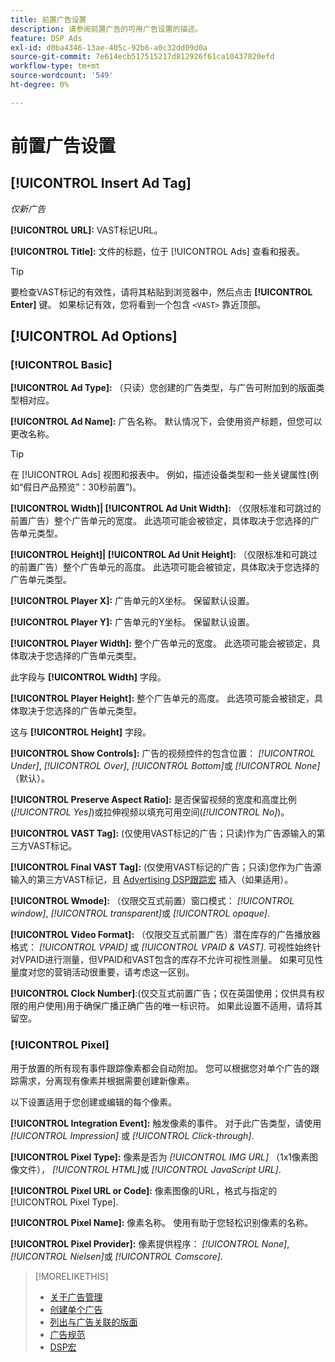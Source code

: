 ```yaml
---
title: 前置广告设置
description: 请参阅前置广告的可用广告设置的描述。
feature: DSP Ads
exl-id: d0ba4346-13ae-405c-92b6-a0c32dd09d0a
source-git-commit: 7e614ecb517515217d812926f61ca10437820efd
workflow-type: tm+mt
source-wordcount: '549'
ht-degree: 0%

---
```


# 前置广告设置

## [!UICONTROL Insert Ad Tag]

*仅新广告*

**[!UICONTROL URL]:** VAST标记URL。

**[!UICONTROL Title]:** 文件的标题，位于 [!UICONTROL Ads] 查看和报表。

>[!TIP]
>
> 要检查VAST标记的有效性，请将其粘贴到浏览器中，然后点击 **[!UICONTROL Enter]** 键。 如果标记有效，您将看到一个包含 `<VAST>` 靠近顶部。

## [!UICONTROL Ad Options]

### [!UICONTROL Basic]

**[!UICONTROL Ad Type]:** （只读）您创建的广告类型，与广告可附加到的版面类型相对应。

**[!UICONTROL Ad Name]:** 广告名称。 默认情况下，会使用资产标题，但您可以更改名称。

>[!TIP]
>
> 在 [!UICONTROL Ads] 视图和报表中。 例如，描述设备类型和一些关键属性(例如“假日产品预览”：30秒前置”)。

**[!UICONTROL Width]| [!UICONTROL Ad Unit Width]:** （仅限标准和可跳过的前置广告）整个广告单元的宽度。 此选项可能会被锁定，具体取决于您选择的广告单元类型。

**[!UICONTROL Height]| [!UICONTROL Ad Unit Height]:** （仅限标准和可跳过的前置广告）整个广告单元的高度。 此选项可能会被锁定，具体取决于您选择的广告单元类型。

**[!UICONTROL Player X]:** 广告单元的X坐标。 保留默认设置。

**[!UICONTROL Player Y]:** 广告单元的Y坐标。 保留默认设置。

**[!UICONTROL Player Width]:** 整个广告单元的宽度。 此选项可能会被锁定，具体取决于您选择的广告单元类型。

此字段与 **[!UICONTROL Width]** 字段。

**[!UICONTROL Player Height]:** 整个广告单元的高度。 此选项可能会被锁定，具体取决于您选择的广告单元类型。

这与 **[!UICONTROL Height]** 字段。

**[!UICONTROL Show Controls]:** 广告的视频控件的包含位置： *[!UICONTROL Under]*, *[!UICONTROL Over]*, *[!UICONTROL Bottom]*&#x200B;或 *[!UICONTROL None]* （默认）。

**[!UICONTROL Preserve Aspect Ratio]:** 是否保留视频的宽度和高度比例(*[!UICONTROL Yes]*)或拉伸视频以填充可用空间(*[!UICONTROL No]*)。

**[!UICONTROL VAST Tag]:** (仅使用VAST标记的广告；只读)作为广告源输入的第三方VAST标记。

**[!UICONTROL Final VAST Tag]:** (仅使用VAST标记的广告；只读)您作为广告源输入的第三方VAST标记，且 [Advertising DSP跟踪宏](/help/dsp/campaign-management/macros.md) 插入（如果适用）。

**[!UICONTROL Wmode]:** （仅限交互式前置）窗口模式： *[!UICONTROL window]*, *[!UICONTROL transparent]*&#x200B;或 *[!UICONTROL opaque]*.

**[!UICONTROL Video Format]:** （仅限交互式前置广告）潜在库存的广告播放器格式： *[!UICONTROL VPAID]* 或 *[!UICONTROL VPAID & VAST]*. 可视性始终针对VPAID进行测量，但VPAID和VAST包含的库存不允许可视性测量。 如果可见性量度对您的营销活动很重要，请考虑这一区别。

**[!UICONTROL Clock Number]**:(仅交互式前置广告；仅在英国使用；仅供具有权限的用户使用)用于确保广播正确广告的唯一标识符。 如果此设置不适用，请将其留空。

### [!UICONTROL Pixel]

用于放置的所有现有事件跟踪像素都会自动附加。 您可以根据您对单个广告的跟踪需求，分离现有像素并根据需要创建新像素。

以下设置适用于您创建或编辑的每个像素。

**[!UICONTROL Integration Event]:** 触发像素的事件。 对于此广告类型，请使用 *[!UICONTROL Impression]* 或 *[!UICONTROL Click-through]*.

**[!UICONTROL Pixel Type]:** 像素是否为 *[!UICONTROL IMG URL]* （1x1像素图像文件）， *[!UICONTROL HTML]*&#x200B;或 *[!UICONTROL JavaScript URL]*.

**[!UICONTROL Pixel URL or Code]:** 像素图像的URL，格式与指定的 [!UICONTROL Pixel Type].

**[!UICONTROL Pixel Name]:** 像素名称。 使用有助于您轻松识别像素的名称。

**[!UICONTROL Pixel Provider]:** 像素提供程序： *[!UICONTROL None]*, *[!UICONTROL Nielsen]*&#x200B;或 *[!UICONTROL Comscore]*.

>[!MORELIKETHIS]
>
>* [关于广告管理](ad-about.md)
>* [创建单个广告](ad-create.md)
>* [列出与广告关联的版面](/help/dsp/campaign-management/ads/ad-list-placements.md)
>* [广告规范](ad-specs.md)
>* [DSP宏](/help/dsp/campaign-management/macros.md)

